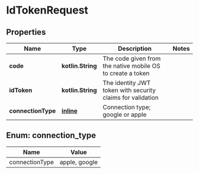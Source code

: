 
# IdTokenRequest

## Properties
Name | Type | Description | Notes
------------ | ------------- | ------------- | -------------
**code** | **kotlin.String** | The code given from the native mobile OS to create a token | 
**idToken** | **kotlin.String** | The identity JWT token with security claims for validation | 
**connectionType** | [**inline**](#ConnectionType) | Connection type; google or apple | 


<a name="ConnectionType"></a>
## Enum: connection_type
Name | Value
---- | -----
connectionType | apple, google



